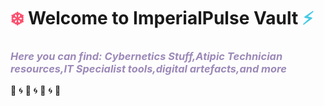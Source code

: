 
# <span style="color:#ff4d6d">❄️</span> **Welcome to ImperialPulse Vault** <span style="color:#48cae4">⚡</span>  
### <span style="color:#9c89b8">_Here you can find: Cybernetics Stuff,Atipic Technician resources,IT Specialist tools,digital artefacts,and more_</span>  

🔹 🌀 🔹 🌀 🔹 🌀 🔹  
